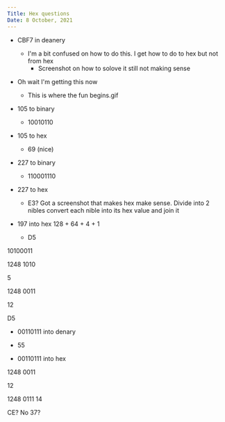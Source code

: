 ```yaml
---
Title: Hex questions
Date: 8 October, 2021
---
```


- CBF7 in deanery
    - I'm a bit confused on how to do this. I get how to do to hex but not from hex
        - Screenshot on how to solove it still not making sense

- Oh wait I'm getting this now
    - This is where the fun begins.gif

- 105 to binary
    - 10010110

- 105 to hex
    - 69 (nice)

- 227 to binary
    - 110001110
- 227 to hex
    - E3?  Got a screenshot that makes hex make sense. Divide into 2 nibles convert each
  nible into its hex value and join it

- 197 into hex
128 + 64 + 4 + 1
    - D5

10100011

1248
1010

5

1248
0011

12

D5

- 00110111 into denary
 - 55

- 00110111 into hex

1248
0011

12

1248
0111
14

CE? No 37?
